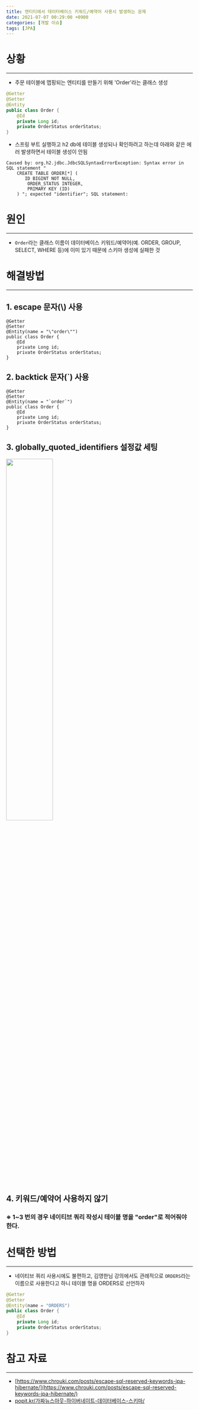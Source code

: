 ```yaml
---
title: 엔티티에서 데이터베이스 키워드/예약어 사용시 발생하는 문제
date: 2021-07-07 00:29:00 +0900
categories: [개발 이슈]
tags: [JPA]
---
```


# 상황
---
- 주문 테이블에 맵핑되는 엔티티를 만들기 위해 'Order'라는 클래스 생성
```java
@Getter
@Setter
@Entity
public class Order {
    @Id
    private Long id;
    private OrderStatus orderStatus;
}
```

- 스프링 부트 실행하고 h2 db에 테이블 생성되나 확인하려고 하는데 아래와 같은 에러 발생하면서 테이블 생성이 안됨
```
Caused by: org.h2.jdbc.JdbcSQLSyntaxErrorException: Syntax error in SQL statement "
    CREATE TABLE ORDER[*] (
       ID BIGINT NOT NULL,
        ORDER_STATUS INTEGER,
        PRIMARY KEY (ID)
    ) "; expected "identifier"; SQL statement:
```

# 원인
---
- `Order`라는 클래스 이름이 데이터베이스 키워드/예약어(예. ORDER, GROUP, SELECT, WHERE 등)에 이미 있기 때문에 스키마 생성에 실패한 것

# 해결방법
---
## 1. escape 문자(\\) 사용
```
@Getter
@Setter
@Entity(name = "\"order\"")
public class Order {
    @Id
    private Long id;
    private OrderStatus orderStatus;
}
```
## 2. backtick 문자(`) 사용
```
@Getter
@Setter
@Entity(name = "`order`")
public class Order {
    @Id
    private Long id;
    private OrderStatus orderStatus;
}
```

## 3. globally_quoted_identifiers 설정값 세팅
<img src="https://user-images.githubusercontent.com/64415489/124782123-f1c49e00-df7e-11eb-9a9b-85f819b8bb20.png" width="50%"/>

## 4. 키워드/예약어 사용하지 않기

### ※ 1~3 번의 경우 네이티브 쿼리 작성시 테이블 명을 "order"로 적어줘야 한다.

# 선택한 방법
---
- 네이티브 쿼리 사용시에도 불편하고, 김영한님 강의에서도 관례적으로 `ORDERS`라는 이름으로 사용한다고 하니 테이블 명을 ORDERS로 선언하자
```java
@Getter
@Setter
@Entity(name = "ORDERS")
public class Order {
    @Id
    private Long id;
    private OrderStatus orderStatus;
}
```

# 참고 자료
---
- [https://www.chrouki.com/posts/escape-sql-reserved-keywords-jpa-hibernate/](https://www.chrouki.com/posts/escape-sql-reserved-keywords-jpa-hibernate/)
- [popit.kr/가짜뉴스아웃-하이버네이트-데이터베이스-스키마/](https://www.popit.kr/%EA%B0%80%EC%A7%9C%EB%89%B4%EC%8A%A4%EC%95%84%EC%9B%83-%ED%95%98%EC%9D%B4%EB%B2%84%EB%84%A4%EC%9D%B4%ED%8A%B8-%EB%8D%B0%EC%9D%B4%ED%84%B0%EB%B2%A0%EC%9D%B4%EC%8A%A4-%EC%8A%A4%ED%82%A4%EB%A7%88/)
